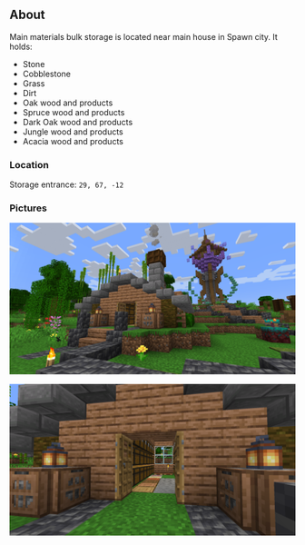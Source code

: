 ## About

Main materials bulk storage is located near main house in Spawn city. It holds:

- Stone
- Cobblestone
- Grass
- Dirt
- Oak wood and products
- Spruce wood and products
- Dark Oak wood and products
- Jungle wood and products
- Acacia wood and products

### Location

Storage entrance: `29, 67, -12`

### Pictures

![Location 1](bulk-storage-1.png)

![Location 2](bulk-storage-2.png)